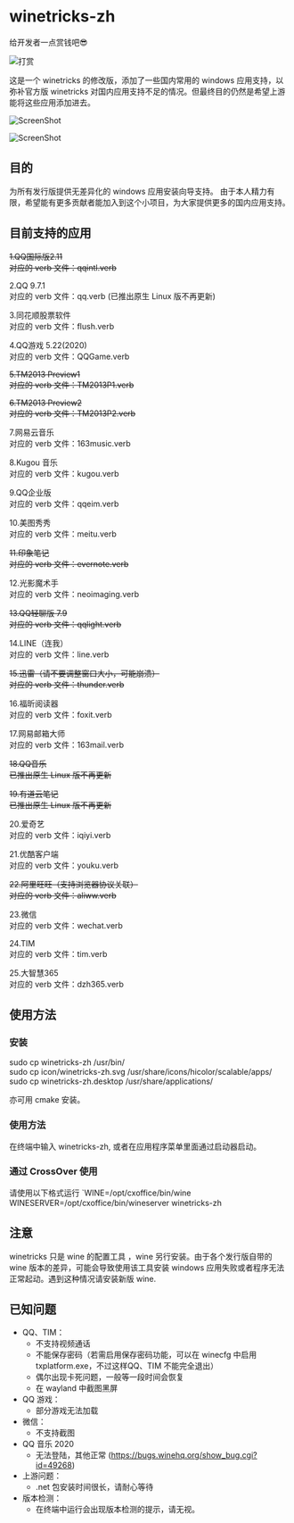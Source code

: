 # winetricks-zh #

给开发者一点赏钱吧😎

![打赏](https://raw.githubusercontent.com/hillwoodroc/winetricks-zh/master/data/sponsor-wechat.png)

这是一个 winetricks 的修改版，添加了一些国内常用的 windows 应用支持，以弥补官方版 winetricks 对国内应用支持不足的情况。但最终目的仍然是希望上游能将这些应用添加进去。

![ScreenShot](http://ww4.sinaimg.cn/mw1024/ed7abe25gw1epeqzdqo30j20s40ex0tz.jpg)

![ScreenShot](http://ww3.sinaimg.cn/mw1024/ed7abe25gw1epeqzeyyslj20s40exabf.jpg)

## 目的 ##

为所有发行版提供无差异化的 windows 应用安装向导支持。
由于本人精力有限，希望能有更多贡献者能加入到这个小项目，为大家提供更多的国内应用支持。

## 目前支持的应用 ##

~~1.QQ国际版2.11~~  
~~对应的 verb 文件：qqintl.verb~~

2.QQ 9.7.1  
对应的 verb 文件：qq.verb (已推出原生 Linux 版不再更新)

3.同花顺股票软件  
对应的 verb 文件：flush.verb

4.QQ游戏 5.22(2020)  
对应的 verb 文件：QQGame.verb

~~5.TM2013 Preview1~~  
~~对应的 verb 文件：TM2013P1.verb~~

~~6.TM2013 Preview2~~  
~~对应的 verb 文件：TM2013P2.verb~~

7.网易云音乐  
对应的 verb 文件：163music.verb

8.Kugou 音乐  
对应的 verb 文件：kugou.verb

9.QQ企业版  
对应的 verb 文件：qqeim.verb

10.美图秀秀  
对应的 verb 文件：meitu.verb

~~11.印象笔记~~  
~~对应的 verb 文件：evernote.verb~~

12.光影魔术手  
对应的 verb 文件：neoimaging.verb

~~13.QQ轻聊版 7.9~~  
~~对应的 verb 文件：qqlight.verb~~

14.LINE（连我）  
对应的 verb 文件：line.verb

~~15.迅雷（请不要调整窗口大小，可能崩溃）~~  
~~对应的 verb 文件：thunder.verb~~

16.福昕阅读器  
对应的 verb 文件：foxit.verb

17.网易邮箱大师  
对应的 verb 文件：163mail.verb

~~18.QQ音乐~~  
~~已推出原生 Linux 版不再更新~~

~~19.有道云笔记~~  
~~已推出原生 Linux 版不再更新~~

20.爱奇艺  
对应的 verb 文件：iqiyi.verb

21.优酷客户端  
对应的 verb 文件：youku.verb

~~22.阿里旺旺（支持浏览器协议关联）~~  
~~对应的 verb 文件：aliww.verb~~

23.微信  
对应的 verb 文件：wechat.verb

24.TIM  
对应的 verb 文件：tim.verb

25.大智慧365  
对应的 verb 文件：dzh365.verb

## 使用方法 ##

### 安装 ###

sudo cp winetricks-zh /usr/bin/  
sudo cp icon/winetricks-zh.svg /usr/share/icons/hicolor/scalable/apps/  
sudo cp winetricks-zh.desktop /usr/share/applications/  

亦可用 cmake 安装。

### 使用方法 ###
在终端中输入 winetricks-zh, 或者在应用程序菜单里面通过启动器启动。

### 通过 CrossOver 使用 ###

请使用以下格式运行
`WINE=/opt/cxoffice/bin/wine WINESERVER=/opt/cxoffice/bin/wineserver winetricks-zh

## 注意 ##

winetricks 只是 wine 的配置工具 ，wine 另行安装。由于各个发行版自带的 wine 版本的差异，可能会导致使用该工具安装 windows 应用失败或者程序无法正常起动。遇到这种情况请安装新版 wine.

## 已知问题 ##
- QQ、TIM：
  * 不支持视频通话
  * 不能保存密码（若需启用保存密码功能，可以在 winecfg 中启用 txplatform.exe，不过这样QQ、TIM 不能完全退出）
  * 偶尔出现卡死问题，一般等一段时间会恢复
  * 在 wayland 中截图黑屏
- QQ 游戏：
  * 部分游戏无法加载
- 微信：
  * 不支持截图
- QQ 音乐 2020
  * 无法登陆，其他正常 (https://bugs.winehq.org/show_bug.cgi?id=49268)
- 上游问题：
  * .net 包安装时间很长，请耐心等待
- 版本检测：
  * 在终端中运行会出现版本检测的提示，请无视。
